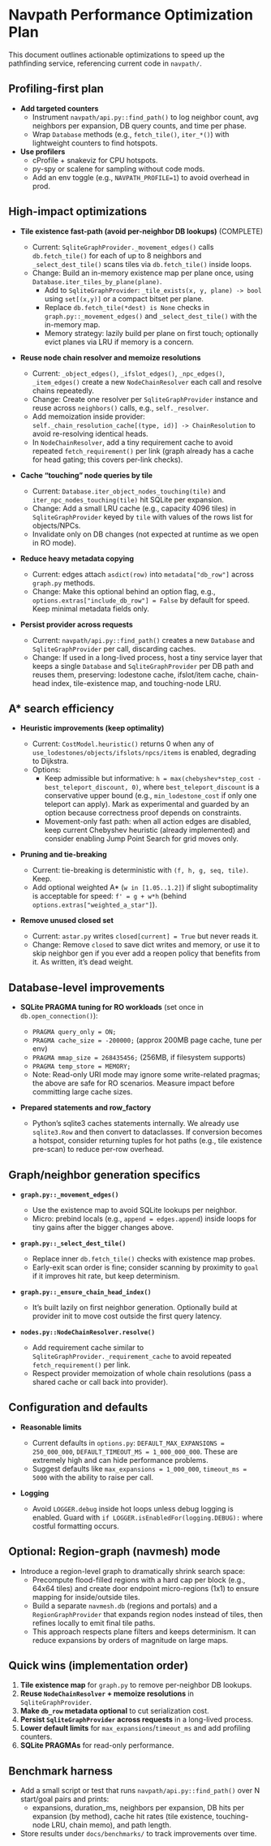 # Navpath Performance Optimization Plan

This document outlines actionable optimizations to speed up the pathfinding service, referencing current code in `navpath/`.

## Profiling-first plan

- **Add targeted counters**
  - Instrument `navpath/api.py::find_path()` to log neighbor count, avg neighbors per expansion, DB query counts, and time per phase.
  - Wrap `Database` methods (e.g., `fetch_tile()`, `iter_*()`) with lightweight counters to find hotspots.
- **Use profilers**
  - cProfile + snakeviz for CPU hotspots.
  - py-spy or scalene for sampling without code mods.
  - Add an env toggle (e.g., `NAVPATH_PROFILE=1`) to avoid overhead in prod.

## High-impact optimizations

- **Tile existence fast-path (avoid per-neighbor DB lookups)** (COMPLETE)
  - Current: `SqliteGraphProvider._movement_edges()` calls `db.fetch_tile()` for each of up to 8 neighbors and `_select_dest_tile()` scans tiles via `db.fetch_tile()` inside loops.
  - Change: Build an in-memory existence map per plane once, using `Database.iter_tiles_by_plane(plane)`.
    - Add to `SqliteGraphProvider`: `_tile_exists(x, y, plane) -> bool` using `set[(x,y)]` or a compact bitset per plane.
    - Replace `db.fetch_tile(*dest) is None` checks in `graph.py::_movement_edges()` and `_select_dest_tile()` with the in-memory map.
    - Memory strategy: lazily build per plane on first touch; optionally evict planes via LRU if memory is a concern.

- **Reuse node chain resolver and memoize resolutions**
  - Current: `_object_edges()`, `_ifslot_edges()`, `_npc_edges()`, `_item_edges()` create a new `NodeChainResolver` each call and resolve chains repeatedly.
  - Change: Create one resolver per `SqliteGraphProvider` instance and reuse across `neighbors()` calls, e.g., `self._resolver`.
  - Add memoization inside provider: `self._chain_resolution_cache[(type, id)] -> ChainResolution` to avoid re-resolving identical heads.
  - In `NodeChainResolver`, add a tiny requirement cache to avoid repeated `fetch_requirement()` per link (graph already has a cache for head gating; this covers per-link checks).

- **Cache “touching” node queries by tile**
  - Current: `Database.iter_object_nodes_touching(tile)` and `iter_npc_nodes_touching(tile)` hit SQLite per expansion.
  - Change: Add a small LRU cache (e.g., capacity 4096 tiles) in `SqliteGraphProvider` keyed by `tile` with values of the rows list for objects/NPCs.
  - Invalidate only on DB changes (not expected at runtime as we open in RO mode).

- **Reduce heavy metadata copying**
  - Current: edges attach `asdict(row)` into `metadata["db_row"]` across `graph.py` methods.
  - Change: Make this optional behind an option flag, e.g., `options.extras["include_db_row"] = False` by default for speed. Keep minimal metadata fields only.

- **Persist provider across requests**
  - Current: `navpath/api.py::find_path()` creates a new `Database` and `SqliteGraphProvider` per call, discarding caches.
  - Change: If used in a long-lived process, host a tiny service layer that keeps a single `Database` and `SqliteGraphProvider` per DB path and reuses them, preserving: lodestone cache, ifslot/item cache, chain-head index, tile-existence map, and touching-node LRU.

## A* search efficiency

- **Heuristic improvements (keep optimality)**
  - Current: `CostModel.heuristic()` returns 0 when any of `use_lodestones/objects/ifslots/npcs/items` is enabled, degrading to Dijkstra.
  - Options:
    - Keep admissible but informative: `h = max(chebyshev*step_cost - best_teleport_discount, 0)`, where `best_teleport_discount` is a conservative upper bound (e.g., `min_lodestone_cost` if only one teleport can apply). Mark as experimental and guarded by an option because correctness proof depends on constraints.
    - Movement-only fast path: when all action edges are disabled, keep current Chebyshev heuristic (already implemented) and consider enabling Jump Point Search for grid moves only.

- **Pruning and tie-breaking**
  - Current: tie-breaking is deterministic with `(f, h, g, seq, tile)`. Keep.
  - Add optional weighted A* (`w in [1.05..1.2]`) if slight suboptimality is acceptable for speed: `f' = g + w*h` (behind `options.extras["weighted_a_star"]`).

- **Remove unused closed set**
  - Current: `astar.py` writes `closed[current] = True` but never reads it.
  - Change: Remove `closed` to save dict writes and memory, or use it to skip neighbor gen if you ever add a reopen policy that benefits from it. As written, it’s dead weight.

## Database-level improvements

- **SQLite PRAGMA tuning for RO workloads** (set once in `db.open_connection()`):
  - `PRAGMA query_only = ON;`
  - `PRAGMA cache_size = -200000;` (approx 200MB page cache, tune per env)
  - `PRAGMA mmap_size = 268435456;` (256MB, if filesystem supports)
  - `PRAGMA temp_store = MEMORY;`
  - Note: Read-only URI mode may ignore some write-related pragmas; the above are safe for RO scenarios. Measure impact before committing large cache sizes.

- **Prepared statements and row_factory**
  - Python’s sqlite3 caches statements internally. We already use `sqlite3.Row` and then convert to dataclasses. If conversion becomes a hotspot, consider returning tuples for hot paths (e.g., tile existence pre-scan) to reduce per-row overhead.

## Graph/neighbor generation specifics

- **`graph.py::_movement_edges()`**
  - Use the existence map to avoid SQLite lookups per neighbor.
  - Micro: prebind locals (e.g., `append = edges.append`) inside loops for tiny gains after the bigger changes above.

- **`graph.py::_select_dest_tile()`**
  - Replace inner `db.fetch_tile()` checks with existence map probes.
  - Early-exit scan order is fine; consider scanning by proximity to `goal` if it improves hit rate, but keep determinism.

- **`graph.py::_ensure_chain_head_index()`**
  - It’s built lazily on first neighbor generation. Optionally build at provider init to move cost outside the first query latency.

- **`nodes.py::NodeChainResolver.resolve()`**
  - Add requirement cache similar to `SqliteGraphProvider._requirement_cache` to avoid repeated `fetch_requirement()` per link.
  - Respect provider memoization of whole chain resolutions (pass a shared cache or call back into provider).

## Configuration and defaults

- **Reasonable limits**
  - Current defaults in `options.py`: `DEFAULT_MAX_EXPANSIONS = 250_000_000`, `DEFAULT_TIMEOUT_MS = 1_000_000_000`. These are extremely high and can hide performance problems.
  - Suggest defaults like `max_expansions = 1_000_000`, `timeout_ms = 5000` with the ability to raise per call.

- **Logging**
  - Avoid `LOGGER.debug` inside hot loops unless debug logging is enabled. Guard with `if LOGGER.isEnabledFor(logging.DEBUG):` where costful formatting occurs.

## Optional: Region-graph (navmesh) mode

- Introduce a region-level graph to dramatically shrink search space:
  - Precompute flood-filled regions with a hard cap per block (e.g., 64x64 tiles) and create door endpoint micro-regions (1x1) to ensure mapping for inside/outside tiles.
  - Build a separate `navmesh.db` (regions and portals) and a `RegionGraphProvider` that expands region nodes instead of tiles, then refines locally to emit final tile paths.
  - This approach respects plane filters and keeps determinism. It can reduce expansions by orders of magnitude on large maps.

## Quick wins (implementation order)

1. **Tile existence map** for `graph.py` to remove per-neighbor DB lookups.
2. **Reuse `NodeChainResolver` + memoize resolutions** in `SqliteGraphProvider`.
3. **Make `db_row` metadata optional** to cut serialization cost.
4. **Persist `SqliteGraphProvider` across requests** in a long-lived process.
5. **Lower default limits** for `max_expansions`/`timeout_ms` and add profiling counters.
6. **SQLite PRAGMAs** for read-only performance.

## Benchmark harness

- Add a small script or test that runs `navpath/api.py::find_path()` over N start/goal pairs and prints:
  - expansions, duration_ms, neighbors per expansion, DB hits per expansion (by method), cache hit rates (tile existence, touching-node LRU, chain memo), and path length.
- Store results under `docs/benchmarks/` to track improvements over time.
